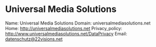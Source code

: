 
# Universal Media Solutions 

Name: Universal Media Solutions 
Domain: universalmediasolutions.net
Home: http://universalmediasolutions.net
Privacy_policy: http://www.universalmediasolutions.net/DataPrivacy
Email: datenschutz@22visions.net
